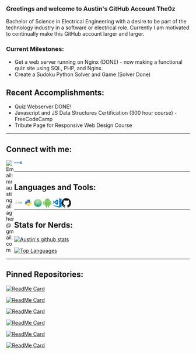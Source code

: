 ### Greetings and welcome to Austin's GitHub Account The0z

Bachelor of Science in Electrical Engineering with a desire to be part of the technology industry in a software  or electrical role.
Currently I am motivated to continually make this GitHub account larger and larger.

### Current Milestones:
- Get a web server running on Nginx (DONE) - now making a functional quiz site using SQL, PHP, and Nginx. 
- Create a Sudoku Python Solver and Game (Solver Done)

## Recent Accomplishments:
- Quiz Webserver DONE!
- Javascript and JS Data Structures Certification (300 hour course) - FreeCodeCamp
- Tribute Page for Responsive Web Design Course

---
## Connect with me:
[<img align="left" alt="Email: mraustingallagher@gmail.com" width="22px" src="https://cdn.jsdelivr.net/npm/simple-icons@v3/icons/gmail.svg" />][email]

[<img align="left" alt="Austin Gallagher | LinkedIn" width="22px" src="https://raw.githubusercontent.com/The0z/imgFolder/main/Linkedin-Logo.png" />][linkedin]

<br />

---

## Languages and Tools:


<img align="left" alt="Java" width="26px" src="https://raw.githubusercontent.com/github/explore/80688e429a7d4ef2fca1e82350fe8e3517d3494d/topics/java/java.png" />

<img align="left" alt="Python" width="26px" src="https://raw.githubusercontent.com/github/explore/80688e429a7d4ef2fca1e82350fe8e3517d3494d/topics/python/python.png" />

<img align="left" alt="Atom" width="26px" src="https://raw.githubusercontent.com/github/explore/80688e429a7d4ef2fca1e82350fe8e3517d3494d/topics/atom/atom.png" />

<img align="left" alt="Android SDK" width="26px" src="https://raw.githubusercontent.com/github/explore/80688e429a7d4ef2fca1e82350fe8e3517d3494d/topics/android/android.png" />

<img align="left" alt="Visual Studio Code" width="26px" src="https://raw.githubusercontent.com/github/explore/80688e429a7d4ef2fca1e82350fe8e3517d3494d/topics/visual-studio-code/visual-studio-code.png" />

<img align="left" alt="GitHub" width="26px" src="https://raw.githubusercontent.com/github/explore/78df643247d429f6cc873026c0622819ad797942/topics/github/github.png" />

<br />

---

## Stats for Nerds:
[![Austin's github stats](https://github-readme-stats.vercel.app/api?username=The0z&hide=stars,issues,contribs&show_icons=true&theme=dark)](https://github.com/anuraghazra/github-readme-stats)

[![Top Languages](https://github-readme-stats.vercel.app/api/top-langs/?username=The0z&layout=compact&langs_count=3)](https://github.com/anuraghazra/github-readme-stats)

---
## Pinned Repositories:
[![ReadMe Card](https://github-readme-stats.vercel.app/api/pin/?username=The0z&repo=QuizWebServer)](https://github.com/The0z/QuizWebServer)

[![ReadMe Card](https://github-readme-stats.vercel.app/api/pin/?username=The0z&repo=TechnicalDoc2021)](https://github.com/The0z/TechnicalDoc2021)

[![ReadMe Card](https://github-readme-stats.vercel.app/api/pin/?username=The0z&repo=ProductLandingPage2021)](https://github.com/The0z/ProductLandingPage2021)

[![ReadMe Card](https://github-readme-stats.vercel.app/api/pin/?username=The0z&repo=SurveyForm2021)](https://github.com/The0z/SurveyForm2021)

[![ReadMe Card](https://github-readme-stats.vercel.app/api/pin/?username=The0z&repo=TributePage2021)](https://github.com/The0z/TributePage2021)

[![ReadMe Card](https://github-readme-stats.vercel.app/api/pin/?username=The0z&repo=JustJavaCoffeeApp)](https://github.com/The0z/JustJavaCoffeeApp)

<!--
**The0z/The0z** is a ✨ _special_ ✨ repository because its `README.md` (this file) appears on your GitHub profile.
-->

[linkedin]: https://linkedin.com/in/austingallagher-ee
[email]: mailto:mraustingallagher@gmail.com


